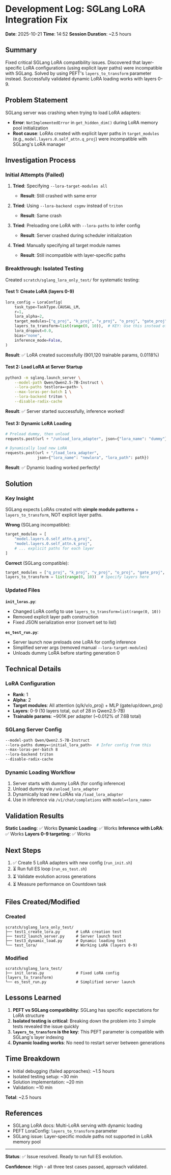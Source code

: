 # Development Log: SGLang LoRA Integration Fix

**Date**: 2025-10-21
**Time**: 14:52
**Session Duration**: ~2.5 hours

## Summary

Fixed critical SGLang LoRA compatibility issues. Discovered that layer-specific LoRA configurations (using explicit layer paths) were incompatible with SGLang. Solved by using PEFT's `layers_to_transform` parameter instead. Successfully validated dynamic LoRA loading works with layers 0-9.

## Problem Statement

SGLang server was crashing when trying to load LoRA adapters:
- **Error**: `NotImplementedError` in `get_hidden_dim()` during LoRA memory pool initialization
- **Root cause**: LoRAs created with explicit layer paths in `target_modules` (e.g., `model.layers.0.self_attn.q_proj`) were incompatible with SGLang's LoRA manager

## Investigation Process

### Initial Attempts (Failed)
1. **Tried**: Specifying `--lora-target-modules all`
   - **Result**: Still crashed with same error

2. **Tried**: Using `--lora-backend csgmv` instead of `triton`
   - **Result**: Same crash

3. **Tried**: Preloading one LoRA with `--lora-paths` to infer config
   - **Result**: Server crashed during scheduler initialization

4. **Tried**: Manually specifying all target module names
   - **Result**: Still incompatible with layer-specific paths

### Breakthrough: Isolated Testing

Created `scratch/sglang_lora_only_test/` for systematic testing:

#### Test 1: Create LoRA (layers 0-9)
```python
lora_config = LoraConfig(
    task_type=TaskType.CAUSAL_LM,
    r=1,
    lora_alpha=2,
    target_modules=["q_proj", "k_proj", "v_proj", "o_proj", "gate_proj", "up_proj", "down_proj"],
    layers_to_transform=list(range(0, 10)),  # KEY: Use this instead of explicit paths
    lora_dropout=0.0,
    bias="none",
    inference_mode=False,
)
```

**Result**: ✅ LoRA created successfully (901,120 trainable params, 0.0118%)

#### Test 2: Load LoRA at Server Startup
```bash
python3 -m sglang.launch_server \
    --model-path Qwen/Qwen2.5-7B-Instruct \
    --lora-paths testlora=<path> \
    --max-loras-per-batch 1 \
    --lora-backend triton \
    --disable-radix-cache
```

**Result**: ✅ Server started successfully, inference worked!

#### Test 3: Dynamic LoRA Loading
```python
# Preload dummy, then unload
requests.post(url + "/unload_lora_adapter", json={"lora_name": "dummy"})

# Dynamically load new LoRA
requests.post(url + "/load_lora_adapter",
              json={"lora_name": "newlora", "lora_path": path})
```

**Result**: ✅ Dynamic loading worked perfectly!

## Solution

### Key Insight
SGLang expects LoRAs created with **simple module patterns** + `layers_to_transform`, NOT explicit layer paths.

**Wrong** (SGLang incompatible):
```python
target_modules = [
    "model.layers.0.self_attn.q_proj",
    "model.layers.0.self_attn.k_proj",
    # ... explicit paths for each layer
]
```

**Correct** (SGLang compatible):
```python
target_modules = ["q_proj", "k_proj", "v_proj", "o_proj", "gate_proj", "up_proj", "down_proj"]
layers_to_transform = list(range(0, 10))  # Specify layers here
```

### Updated Files

**`init_loras.py`**:
- Changed LoRA config to use `layers_to_transform=list(range(0, 10))`
- Removed explicit layer path construction
- Fixed JSON serialization error (convert set to list)

**`es_test_run.py`**:
- Server launch now preloads one LoRA for config inference
- Simplified server args (removed manual `--lora-target-modules`)
- Unloads dummy LoRA before starting generation 0

## Technical Details

### LoRA Configuration
- **Rank**: 1
- **Alpha**: 2
- **Target modules**: All attention (q/k/v/o_proj) + MLP (gate/up/down_proj)
- **Layers**: 0-9 (10 layers total, out of 28 in Qwen2.5-7B)
- **Trainable params**: ~901K per adapter (~0.012% of 7.6B total)

### SGLang Server Config
```bash
--model-path Qwen/Qwen2.5-7B-Instruct
--lora-paths dummy=<initial_lora_path>  # Infer config from this
--max-loras-per-batch 8
--lora-backend triton
--disable-radix-cache
```

### Dynamic Loading Workflow
1. Server starts with dummy LoRA (for config inference)
2. Unload dummy via `/unload_lora_adapter`
3. Dynamically load new LoRAs via `/load_lora_adapter`
4. Use in inference via `/v1/chat/completions` with `model=<lora_name>`

## Validation Results

**Static Loading**: ✅ Works
**Dynamic Loading**: ✅ Works
**Inference with LoRA**: ✅ Works
**Layers 0-9 targeting**: ✅ Works

## Next Steps

1. ✅ Create 5 LoRA adapters with new config (`run_init.sh`)
2. ⏳ Run full ES loop (`run_es_test.sh`)
3. ⏳ Validate evolution across generations
4. ⏳ Measure performance on Countdown task

## Files Created/Modified

### Created
```
scratch/sglang_lora_only_test/
├── test1_create_lora.py       # LoRA creation test
├── test2_launch_server.py     # Server launch test
├── test3_dynamic_load.py      # Dynamic loading test
└── test_lora/                 # Working LoRA (layers 0-9)
```

### Modified
```
scratch/sglang_lora_test/
├── init_loras.py              # Fixed LoRA config (layers_to_transform)
└── es_test_run.py             # Simplified server launch
```

## Lessons Learned

1. **PEFT vs SGLang compatibility**: SGLang has specific expectations for LoRA structure
2. **Isolated testing is critical**: Breaking down the problem into 3 simple tests revealed the issue quickly
3. **`layers_to_transform` is the key**: This PEFT parameter is compatible with SGLang's layer indexing
4. **Dynamic loading works**: No need to restart server between generations

## Time Breakdown

- Initial debugging (failed approaches): ~1.5 hours
- Isolated testing setup: ~30 min
- Solution implementation: ~20 min
- Validation: ~10 min

**Total**: ~2.5 hours

## References

- SGLang LoRA docs: Multi-LoRA serving with dynamic loading
- PEFT LoraConfig: `layers_to_transform` parameter
- SGLang issue: Layer-specific module paths not supported in LoRA memory pool

---

**Status**: ✅ Issue resolved. Ready to run full ES evolution.

**Confidence**: High - all three test cases passed, approach validated.
